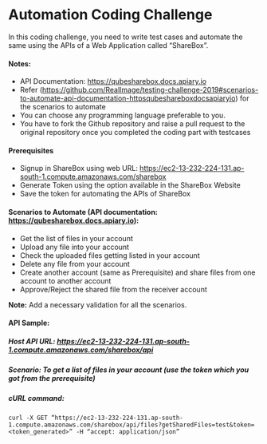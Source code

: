 # Automation Coding Challenge 

In this coding challenge, you need to write test cases and automate the same using the APIs of a Web Application called “ShareBox”.

#### Notes: 
* API Documentation: https://qubesharebox.docs.apiary.io
* Refer (https://github.com/RealImage/testing-challenge-2019#scenarios-to-automate-api-documentation-httpsqubeshareboxdocsapiaryio) for the scenarios to automate
* You can choose any programming language preferable to you. 
* You have to fork the Github repository and raise a pull request to the original repository once you completed the coding part with testcases 

#### Prerequisites
* Signup in ShareBox using web URL: https://ec2-13-232-224-131.ap-south-1.compute.amazonaws.com/sharebox
* Generate Token using the option available in the ShareBox Website
* Save the token for automating the APIs of ShareBox 

#### Scenarios to Automate (API documentation: https://qubesharebox.docs.apiary.io): 
* Get the list of files in your account
* Upload any file into your account 
* Check the uploaded files getting listed in your account 
* Delete any file from your account 
* Create another account (same as Prerequisite)  and share files from one account to another account 
* Approve/Reject the shared file from the receiver account 

**Note:** Add a necessary validation for all the scenarios.


#### API Sample:
##### Host API URL: https://ec2-13-232-224-131.ap-south-1.compute.amazonaws.com/sharebox/api
##### Scenario: To get a list of files in your account (use the token which you got from the prerequisite)
##### cURL command: 
```
curl -X GET “https://ec2-13-232-224-131.ap-south-1.compute.amazonaws.com/sharebox/api/files?getSharedFiles=test&token=<token_generated>” -H “accept: application/json”
```


